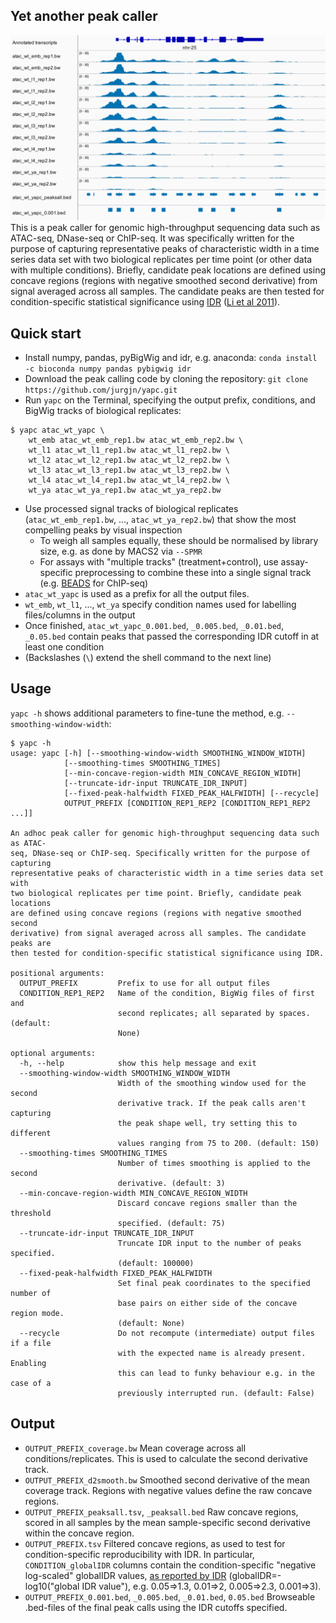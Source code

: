 ## Yet another peak caller
![example_atac_nhr-25.png](example_atac_nhr-25.png)
This is a peak caller for genomic high-throughput sequencing data such as ATAC-seq, DNase-seq or ChIP-seq. It was specifically written for the purpose of capturing representative peaks of characteristic width in a time series data set with two biological replicates per time point (or other data with multiple conditions). Briefly, candidate peak locations are defined using concave regions (regions with negative smoothed second derivative) from signal averaged across all samples. The candidate peaks are then tested for condition-specific statistical significance using [IDR](https://github.com/nboley/idr) ([Li et al 2011](https://doi.org/10.1214/11-AOAS466)).

## Quick start
- Install numpy, pandas, pyBigWig and idr, e.g. anaconda: `conda install -c bioconda numpy pandas pybigwig idr`
- Download the peak calling code by cloning the repository: `git clone https://github.com/jurgjn/yapc.git`
- Run `yapc` on the Terminal, specifying the output prefix, conditions, and BigWig tracks of biological replicates:
```
$ yapc atac_wt_yapc \
    wt_emb atac_wt_emb_rep1.bw atac_wt_emb_rep2.bw \
    wt_l1 atac_wt_l1_rep1.bw atac_wt_l1_rep2.bw \
    wt_l2 atac_wt_l2_rep1.bw atac_wt_l2_rep2.bw \
    wt_l3 atac_wt_l3_rep1.bw atac_wt_l3_rep2.bw \
    wt_l4 atac_wt_l4_rep1.bw atac_wt_l4_rep2.bw \
    wt_ya atac_wt_ya_rep1.bw atac_wt_ya_rep2.bw
```
- Use processed signal tracks of biological replicates (`atac_wt_emb_rep1.bw`, ..., `atac_wt_ya_rep2.bw`) that show the most compelling peaks by visual inspection
  - To weigh all samples equally, these should be normalised by library size, e.g. as done by MACS2 via `--SPMR`
  - For assays with "multiple tracks" (treatment+control), use assay-specific preprocessing to combine these into a single signal track (e.g. [BEADS](http://beads.sourceforge.net/) for ChIP-seq)
- `atac_wt_yapc` is used as a prefix for all the output files.
- `wt_emb`, `wt_l1`, ..., `wt_ya` specify condition names used for labelling files/columns in the output
- Once finished, `atac_wt_yapc_0.001.bed`, `_0.005.bed`, `_0.01.bed`, `_0.05.bed` contain peaks that passed the corresponding IDR cutoff in at least one condition
- (Backslashes (`\`) extend the shell command to the next line)

## Usage
`yapc -h` shows additional parameters to fine-tune the method, e.g. `--smoothing-window-width`:
```
$ yapc -h
usage: yapc [-h] [--smoothing-window-width SMOOTHING_WINDOW_WIDTH]
            [--smoothing-times SMOOTHING_TIMES]
            [--min-concave-region-width MIN_CONCAVE_REGION_WIDTH]
            [--truncate-idr-input TRUNCATE_IDR_INPUT]
            [--fixed-peak-halfwidth FIXED_PEAK_HALFWIDTH] [--recycle]
            OUTPUT_PREFIX [CONDITION_REP1_REP2 [CONDITION_REP1_REP2 ...]]

An adhoc peak caller for genomic high-throughput sequencing data such as ATAC-
seq, DNase-seq or ChIP-seq. Specifically written for the purpose of capturing
representative peaks of characteristic width in a time series data set with
two biological replicates per time point. Briefly, candidate peak locations
are defined using concave regions (regions with negative smoothed second
derivative) from signal averaged across all samples. The candidate peaks are
then tested for condition-specific statistical significance using IDR.

positional arguments:
  OUTPUT_PREFIX         Prefix to use for all output files
  CONDITION_REP1_REP2   Name of the condition, BigWig files of first and
                        second replicates; all separated by spaces. (default:
                        None)

optional arguments:
  -h, --help            show this help message and exit
  --smoothing-window-width SMOOTHING_WINDOW_WIDTH
                        Width of the smoothing window used for the second
                        derivative track. If the peak calls aren't capturing
                        the peak shape well, try setting this to different
                        values ranging from 75 to 200. (default: 150)
  --smoothing-times SMOOTHING_TIMES
                        Number of times smoothing is applied to the second
                        derivative. (default: 3)
  --min-concave-region-width MIN_CONCAVE_REGION_WIDTH
                        Discard concave regions smaller than the threshold
                        specified. (default: 75)
  --truncate-idr-input TRUNCATE_IDR_INPUT
                        Truncate IDR input to the number of peaks specified.
                        (default: 100000)
  --fixed-peak-halfwidth FIXED_PEAK_HALFWIDTH
                        Set final peak coordinates to the specified number of
                        base pairs on either side of the concave region mode.
                        (default: None)
  --recycle             Do not recompute (intermediate) output files if a file
                        with the expected name is already present. Enabling
                        this can lead to funky behaviour e.g. in the case of a
                        previously interrupted run. (default: False)
```

## Output
- `OUTPUT_PREFIX_coverage.bw` Mean coverage across all conditions/replicates. This is used to calculate the second derivative track.
- `OUTPUT_PREFIX_d2smooth.bw` Smoothed second derivative of the mean coverage track. Regions with negative values define the raw concave regions.
- `OUTPUT_PREFIX_peaksall.tsv`, `_peaksall.bed` Raw concave regions, scored in all samples by the mean sample-specific second derivative within the concave region.
- `OUTPUT_PREFIX.tsv` Filtered concave regions, as used to test for condition-specific reproducibility with IDR. In particular, `CONDITION_globalIDR` columns contain the condition-specific "negative log-scaled" globalIDR values, [as reported by IDR](https://github.com/nboley/idr/blob/master/idr/idr.py#L334) (globalIDR=-log10("global IDR value"), e.g. 0.05=>1.3, 0.01=>2, 0.005=>2.3, 0.001=>3).
- `OUTPUT_PREFIX_0.001.bed`, `_0.005.bed`, `_0.01.bed`, `0.05.bed` Browseable .bed-files of the final peak calls using the IDR cutoffs specified.
